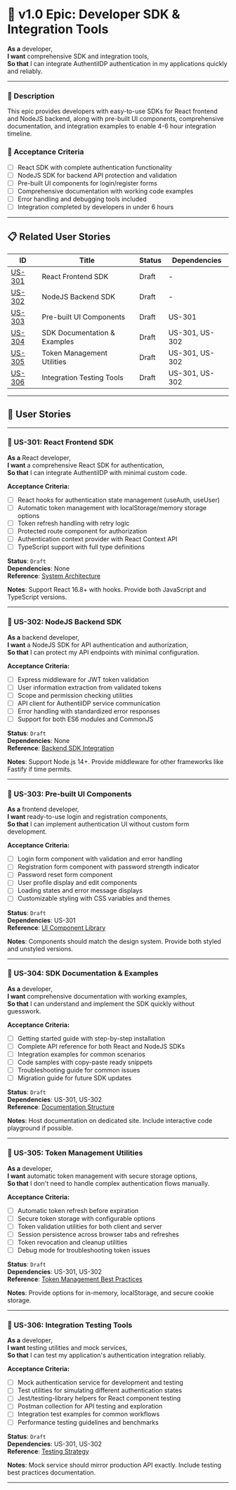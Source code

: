 # 🚀 v1.0 Epic: Developer SDK & Integration Tools

**As a** developer,  
**I want** comprehensive SDK and integration tools,  
**So that** I can integrate AuthentiIDP authentication in my applications quickly and reliably.

---

### 🧭 Description
This epic provides developers with easy-to-use SDKs for React frontend and NodeJS backend, along with pre-built UI components, comprehensive documentation, and integration examples to enable 4-6 hour integration timeline.

### 🎯 Acceptance Criteria
- [ ] React SDK with complete authentication functionality
- [ ] NodeJS SDK for backend API protection and validation
- [ ] Pre-built UI components for login/register forms
- [ ] Comprehensive documentation with working code examples
- [ ] Error handling and debugging tools included
- [ ] Integration completed by developers in under 6 hours

---

## 📋 Related User Stories

| ID      | Title                                      | Status       | Dependencies |
|---------|--------------------------------------------|--------------|-------------|
| [US-301](#us-301-react-frontend-sdk)                 | React Frontend SDK                         | Draft        | -           |
| [US-302](#us-302-nodejs-backend-sdk)                 | NodeJS Backend SDK                         | Draft        | -           |
| [US-303](#us-303-prebuilt-ui-components)             | Pre-built UI Components                    | Draft        | US-301      |
| [US-304](#us-304-sdk-documentation)                  | SDK Documentation & Examples               | Draft        | US-301, US-302 |
| [US-305](#us-305-token-management-utilities)         | Token Management Utilities                 | Draft        | US-301, US-302 |
| [US-306](#us-306-integration-testing-tools)          | Integration Testing Tools                  | Draft        | US-301, US-302 |

---

## 📘 User Stories

---

### 🧩 US-301: React Frontend SDK

**As a** React developer,  
**I want** a comprehensive React SDK for authentication,  
**So that** I can integrate AuthentiIDP with minimal custom code.

**Acceptance Criteria:**
- [ ] React hooks for authentication state management (useAuth, useUser)
- [ ] Automatic token management with localStorage/memory storage options
- [ ] Token refresh handling with retry logic
- [ ] Protected route component for authorization
- [ ] Authentication context provider with React Context API
- [ ] TypeScript support with full type definitions

**Status**: `Draft`  
**Dependencies**: None  
**Reference**: [System Architecture](/docs/v1/architecture/system-architecture-1.0.md)

**Notes**: Support React 16.8+ with hooks. Provide both JavaScript and TypeScript versions.

---

### 🧩 US-302: NodeJS Backend SDK

**As a** backend developer,  
**I want** a NodeJS SDK for API authentication and authorization,  
**So that** I can protect my API endpoints with minimal configuration.

**Acceptance Criteria:**
- [ ] Express middleware for JWT token validation
- [ ] User information extraction from validated tokens
- [ ] Scope and permission checking utilities
- [ ] API client for AuthentiIDP service communication
- [ ] Error handling with standardized error responses
- [ ] Support for both ES6 modules and CommonJS

**Status**: `Draft`  
**Dependencies**: None  
**Reference**: [Backend SDK Integration](/docs/v1/architecture/system-flows-1.0.md)

**Notes**: Support Node.js 14+. Provide middleware for other frameworks like Fastify if time permits.

---

### 🧩 US-303: Pre-built UI Components

**As a** frontend developer,  
**I want** ready-to-use login and registration components,  
**So that** I can implement authentication UI without custom form development.

**Acceptance Criteria:**
- [ ] Login form component with validation and error handling
- [ ] Registration form component with password strength indicator
- [ ] Password reset form component
- [ ] User profile display and edit components
- [ ] Loading states and error message displays
- [ ] Customizable styling with CSS variables and themes

**Status**: `Draft`  
**Dependencies**: US-301  
**Reference**: [UI Component Library](/docs/v1/ui-ux/ui-component-library-1.0.md)

**Notes**: Components should match the design system. Provide both styled and unstyled versions.

---

### 🧩 US-304: SDK Documentation & Examples

**As a** developer,  
**I want** comprehensive documentation with working examples,  
**So that** I can understand and implement the SDK quickly without guesswork.

**Acceptance Criteria:**
- [ ] Getting started guide with step-by-step installation
- [ ] Complete API reference for both React and NodeJS SDKs
- [ ] Integration examples for common scenarios
- [ ] Code samples with copy-paste ready snippets
- [ ] Troubleshooting guide for common issues
- [ ] Migration guide for future SDK updates

**Status**: `Draft`  
**Dependencies**: US-301, US-302  
**Reference**: [Documentation Structure](/docs/v1/ui-ux/user-journeys-1.0.md)

**Notes**: Host documentation on dedicated site. Include interactive code playground if possible.

---

### 🧩 US-305: Token Management Utilities

**As a** developer,  
**I want** automatic token management with secure storage options,  
**So that** I don't need to handle complex authentication flows manually.

**Acceptance Criteria:**
- [ ] Automatic token refresh before expiration
- [ ] Secure token storage with configurable options
- [ ] Token validation utilities for both client and server
- [ ] Session persistence across browser tabs and refreshes
- [ ] Token revocation and cleanup utilities
- [ ] Debug mode for troubleshooting token issues

**Status**: `Draft`  
**Dependencies**: US-301, US-302  
**Reference**: [Token Management Best Practices](/docs/v1/architecture/technical-considerations-1.0.md)

**Notes**: Provide options for in-memory, localStorage, and secure cookie storage.

---

### 🧩 US-306: Integration Testing Tools

**As a** developer,  
**I want** testing utilities and mock services,  
**So that** I can test my application's authentication integration reliably.

**Acceptance Criteria:**
- [ ] Mock authentication service for development and testing
- [ ] Test utilities for simulating different authentication states
- [ ] Jest/testing-library helpers for React component testing
- [ ] Postman collection for API testing and exploration
- [ ] Integration test examples for common workflows
- [ ] Performance testing guidelines and benchmarks

**Status**: `Draft`  
**Dependencies**: US-301, US-302  
**Reference**: [Testing Strategy](/docs/v1/architecture/technical-considerations-1.0.md)

**Notes**: Mock service should mirror production API exactly. Include testing best practices documentation.

---